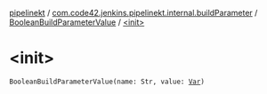 [pipelinekt](../../index.md) / [com.code42.jenkins.pipelinekt.internal.buildParameter](../index.md) / [BooleanBuildParameterValue](index.md) / [&lt;init&gt;](./-init-.md)

# &lt;init&gt;

`BooleanBuildParameterValue(name: Str, value: `[`Var`](../../com.code42.jenkins.pipelinekt.core.vars/-var/index.md)`)`